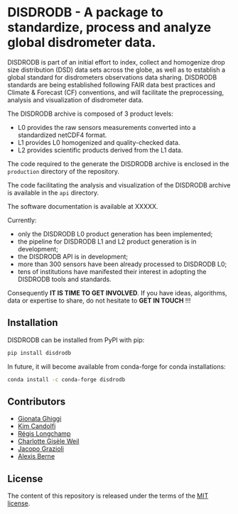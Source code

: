 # DISDRODB - A package to standardize, process and analyze global disdrometer data.

DISDRODB is part of an initial effort to index, collect and homogenize drop size distribution (DSD) data sets across the globe,
as well as to establish a global standard for disdrometers observations data sharing. 
DISDRODB standards are being established following FAIR data best practices and Climate & Forecast (CF) conventions, and will facilitate the preprocessing, analysis and visualization of disdrometer data.  

The DISDRODB archive is composed of 3 product levels:
- L0 provides the raw sensors measurements converted into a standardized netCDF4 format.
- L1 provides L0 homogenized and quality-checked data.
- L2 provides scientific products derived from the L1 data.

The code required to the generate the DISDRODB archive is enclosed in the `production` directory of the repository. 

The code facilitating the analysis and visualization of the DISDRODB archive is available in the `api` directory.

The software documentation is available at XXXXX. 

Currently: 
- only the DISDRODB L0 product generation has been implemented;
- the pipeline for DISDRODB L1 and L2 product generation is in development;
- the DISDRODB API is in development; 
- more than 300 sensors have been already processed to DISDRODB L0; 
- tens of institutions have manifested their interest in adopting the DISDRODB tools and standards. 

Consequently **IT IS TIME TO GET INVOLVED**. If you have ideas, algorithms, data or expertise to share, do not hesitate to **GET IN TOUCH** !!!



## Installation

DISDRODB can be installed from PyPI with pip: 

  ```sh
  pip install disdrodb
  ```
  
In future, it will become available from conda-forge for conda installations:   

  ```sh
  conda install -c conda-forge disdrodb
  ```
 
## Contributors

* [Gionata Ghiggi](https://people.epfl.ch/gionata.ghiggi)
* [Kim Candolfi](https://github.com/KimCandolfi)
* [Régis Longchamp](https://people.epfl.ch/regis.longchamp)
* [Charlotte Gisèle Weil](https://people.epfl.ch/charlotte.weil)
* [Jacopo Grazioli](https://people.epfl.ch/jacopo.grazioli) 
* [Alexis Berne](https://people.epfl.ch/alexis.berne?lang=en)

## License

The content of this repository is released under the terms of the [MIT license](LICENSE.txt).
